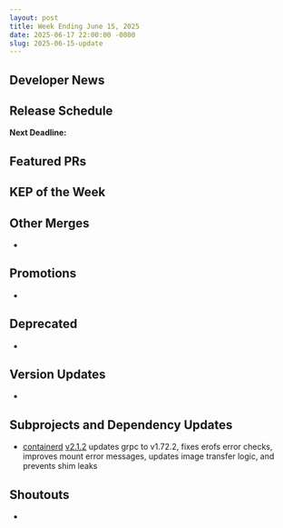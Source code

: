 ```yaml
---
layout: post
title: Week Ending June 15, 2025
date: 2025-06-17 22:00:00 -0000
slug: 2025-06-15-update
---
```


## Developer News


## Release Schedule

**Next Deadline:**


## Featured PRs


## KEP of the Week


## Other Merges

*

## Promotions

*

## Deprecated

*

## Version Updates

*

## Subprojects and Dependency Updates

* [containerd](https://github.com/containerd/containerd) [v2.1.2](https://github.com/containerd/containerd/releases/tag/v2.1.2) updates grpc to v1.72.2, fixes erofs error checks, improves mount error messages, updates image transfer logic, and prevents shim leaks


## Shoutouts

*
